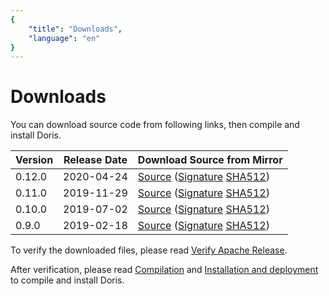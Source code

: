 ```yaml
---
{
    "title": "Downloads",
    "language": "en"
}
---
```


# Downloads

You can download source code from following links, then compile and install Doris.

| Version | Release Date | Download Source from Mirror |
|---|---|---|
| 0.12.0 | 2020-04-24 | [Source](https://www.apache.org/dyn/closer.cgi?path=/incubator/doris/0.12.0-incubating/apache-doris-0.12.0-incubating-src.tar.gz) ([Signature](https://www.apache.org/dist/incubator/doris/0.12.0-incubating/apache-doris-0.12.0-incubating-src.tar.gz.asc) [SHA512](https://www.apache.org/dist/incubator/doris/0.12.0-incubating/apache-doris-0.12.0-incubating-src.tar.gz.sha512)) |
| 0.11.0 | 2019-11-29 | [Source](https://www.apache.org/dyn/closer.cgi?path=/incubator/doris/0.11.0-incubating/apache-doris-0.11.0-incubating-src.tar.gz) ([Signature](https://www.apache.org/dist/incubator/doris/0.11.0-incubating/apache-doris-0.11.0-incubating-src.tar.gz.asc) [SHA512](https://www.apache.org/dist/incubator/doris/0.11.0-incubating/apache-doris-0.11.0-incubating-src.tar.gz.sha512)) |
| 0.10.0 | 2019-07-02 | [Source](https://www.apache.org/dyn/closer.cgi?path=/incubator/doris/0.10.0-incubating/apache-doris-0.10.0-incubating-src.tar.gz) ([Signature](https://www.apache.org/dist/incubator/doris/0.10.0-incubating/apache-doris-0.10.0-incubating-src.tar.gz.asc) [SHA512](https://www.apache.org/dist/incubator/doris/0.10.0-incubating/apache-doris-0.10.0-incubating-src.tar.gz.sha512)) |
| 0.9.0 | 2019-02-18 | [Source](https://www.apache.org/dyn/closer.cgi?path=/incubator/doris/0.9.0-incubating/apache-doris-0.9.0-incubating-src.tar.gz) ([Signature](https://www.apache.org/dist/incubator/doris/0.9.0-incubating/apache-doris-0.9.0-incubating-src.tar.gz.asc) [SHA512](https://www.apache.org/dist/incubator/doris/0.9.0-incubating/apache-doris-0.9.0-incubating-src.tar.gz.sha512)) |
 
To verify the downloaded files, please read [Verify Apache Release](../community/verify-apache-release.html).

After verification, please read [Compilation](../installing/compilation.html) and [Installation and deployment](../installing/install-deploy.html) to compile and install Doris.
